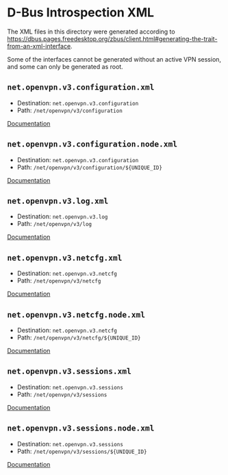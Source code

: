 # D-Bus Introspection XML

The XML files in this directory were generated according to <https://dbus.pages.freedesktop.org/zbus/client.html#generating-the-trait-from-an-xml-interface>.

Some of the interfaces cannot be generated without an active VPN session, and some can only be generated as root.


## `net.openvpn.v3.configuration.xml`

* Destination: `net.openvpn.v3.configuration`
* Path: `/net/openvpn/v3/configuration`

[Documentation](https://github.com/OpenVPN/openvpn3-linux/blob/master/docs/dbus/dbus-service-net.openvpn.v3.configuration.md#d-bus-destination-netopenvpnv3configuration---object-path-netopenvpnv3configuration)

## `net.openvpn.v3.configuration.node.xml`

* Destination: `net.openvpn.v3.configuration`
* Path: `/net/openvpn/v3/configuration/${UNIQUE_ID}`

[Documentation](https://github.com/OpenVPN/openvpn3-linux/blob/master/docs/dbus/dbus-service-net.openvpn.v3.configuration.md#d-bus-destination-netopenvpnv3configuration---object-path-netopenvpnv3configurationunique_id)

## `net.openvpn.v3.log.xml`

* Destination: `net.openvpn.v3.log`
* Path: `/net/openvpn/v3/log`

[Documentation](https://github.com/OpenVPN/openvpn3-linux/blob/master/docs/dbus/dbus-service-net.openvpn.v3.log.md#d-bus-destination-netopenvpnv3log---object-path-netopenvpnv3log)

## `net.openvpn.v3.netcfg.xml`

* Destination: `net.openvpn.v3.netcfg`
* Path: `/net/openvpn/v3/netcfg`

[Documentation](https://github.com/OpenVPN/openvpn3-linux/blob/master/docs/dbus/dbus-service-net.openvpn.v3.netcfg.md#d-bus-destination-netopenvpnv3netcfg---object-path-netopenvpnv3netcfg)

## `net.openvpn.v3.netcfg.node.xml`

* Destination: `net.openvpn.v3.netcfg`
* Path: `/net/openvpn/v3/netcfg/${UNIQUE_ID}`

[Documentation](https://github.com/OpenVPN/openvpn3-linux/blob/master/docs/dbus/dbus-service-net.openvpn.v3.netcfg.md#d-bus-destination-netopenvpnv3netcfg---object-path-netopenvpnv3netcfgunique_id)

## `net.openvpn.v3.sessions.xml`

* Destination: `net.openvpn.v3.sessions`
* Path: `/net/openvpn/v3/sessions`

[Documentation](https://github.com/OpenVPN/openvpn3-linux/blob/master/docs/dbus/dbus-service-net.openvpn.v3.sessions.md#d-bus-destination-netopenvpnv3sessions---object-path-netopenvpnv3sessions)

## `net.openvpn.v3.sessions.node.xml`

* Destination: `net.openvpn.v3.sessions`
* Path: `/net/openvpn/v3/sessions/${UNIQUE_ID}`

[Documentation](https://github.com/OpenVPN/openvpn3-linux/blob/master/docs/dbus/dbus-service-net.openvpn.v3.sessions.md#d-bus-destination-netopenvpnv3sessions---object-path-netopenvpnv3sessionsunique_id)
